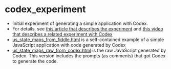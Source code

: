 # codex_experiment
- Initial experiment of generating a simple application with Codex.
- For details, see [this article that describes the experiment](https://markryan-69718.medium.com/a-first-taste-of-codex-71385ee8aaa4) and [this video that describes a related experiment with Codex](https://youtu.be/d9sbsSA8xS4)
- [us_state_maps_from_fiddle.html](https://github.com/ryanmark1867/codex_experiment/blob/main/us_state_maps_from_fiddle.html) is a self-contained example of a simple JavaScript application with code generated by Codex
- [us_state_maps_raw_from_codex.html](https://github.com/ryanmark1867/codex_experiment/blob/main/us_state_maps_raw_from_codex.html) is the raw JavaScript generated by Codex. This version includes the prompts (as comments) that got Codex to generate the code.
